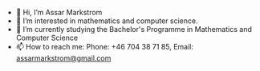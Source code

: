 - 👋 Hi, I’m Assar Markstrom
- 👀 I’m interested in mathematics and computer science.
- 🌱 I’m currently studying the Bachelor's Programme in Mathematics and Computer Science
- 📫 How to reach me: Phone: +46 704 38 71 85, Email: assarmarkstrom@gmail.com

<!---
AssarMarkstrom/AssarMarkstrom is a ✨ special ✨ repository because its `README.md` (this file) appears on your GitHub profile.
You can click the Preview link to take a look at your changes.
--->
